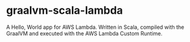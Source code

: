 # graalvm-scala-lambda

A Hello, World app for AWS Lambda. Written in Scala, compiled with the GraalVM and executed with the AWS Lambda Custom Runtime.

